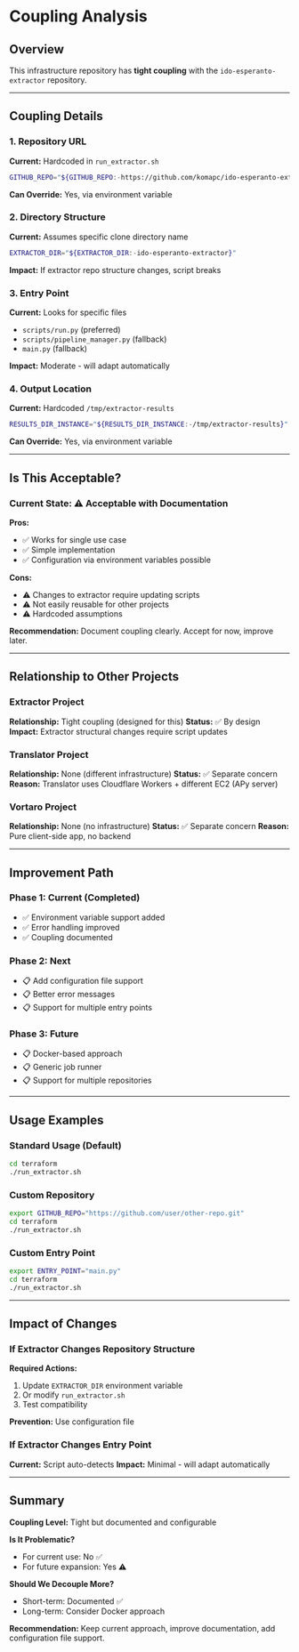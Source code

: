 # Coupling Analysis

## Overview

This infrastructure repository has **tight coupling** with the `ido-esperanto-extractor` repository.

---

## Coupling Details

### 1. Repository URL
**Current:** Hardcoded in `run_extractor.sh`
```bash
GITHUB_REPO="${GITHUB_REPO:-https://github.com/komapc/ido-esperanto-extractor.git}"
```

**Can Override:** Yes, via environment variable

### 2. Directory Structure
**Current:** Assumes specific clone directory name
```bash
EXTRACTOR_DIR="${EXTRACTOR_DIR:-ido-esperanto-extractor}"
```

**Impact:** If extractor repo structure changes, script breaks

### 3. Entry Point
**Current:** Looks for specific files
- `scripts/run.py` (preferred)
- `scripts/pipeline_manager.py` (fallback)
- `main.py` (fallback)

**Impact:** Moderate - will adapt automatically

### 4. Output Location
**Current:** Hardcoded `/tmp/extractor-results`
```bash
RESULTS_DIR_INSTANCE="${RESULTS_DIR_INSTANCE:-/tmp/extractor-results}"
```

**Can Override:** Yes, via environment variable

---

## Is This Acceptable?

### Current State: ⚠️ Acceptable with Documentation

**Pros:**
- ✅ Works for single use case
- ✅ Simple implementation
- ✅ Configuration via environment variables possible

**Cons:**
- ⚠️ Changes to extractor require updating scripts
- ⚠️ Not easily reusable for other projects
- ⚠️ Hardcoded assumptions

**Recommendation:** Document coupling clearly. Accept for now, improve later.

---

## Relationship to Other Projects

### Extractor Project
**Relationship:** Tight coupling (designed for this)
**Status:** ✅ By design
**Impact:** Extractor structural changes require script updates

### Translator Project
**Relationship:** None (different infrastructure)
**Status:** ✅ Separate concern
**Reason:** Translator uses Cloudflare Workers + different EC2 (APy server)

### Vortaro Project
**Relationship:** None (no infrastructure)
**Status:** ✅ Separate concern
**Reason:** Pure client-side app, no backend

---

## Improvement Path

### Phase 1: Current (Completed)
- ✅ Environment variable support added
- ✅ Error handling improved
- ✅ Coupling documented

### Phase 2: Next
- 📋 Add configuration file support
- 📋 Better error messages
- 📋 Support for multiple entry points

### Phase 3: Future
- 📋 Docker-based approach
- 📋 Generic job runner
- 📋 Support for multiple repositories

---

## Usage Examples

### Standard Usage (Default)
```bash
cd terraform
./run_extractor.sh
```

### Custom Repository
```bash
export GITHUB_REPO="https://github.com/user/other-repo.git"
cd terraform
./run_extractor.sh
```

### Custom Entry Point
```bash
export ENTRY_POINT="main.py"
cd terraform
./run_extractor.sh
```

---

## Impact of Changes

### If Extractor Changes Repository Structure

**Required Actions:**
1. Update `EXTRACTOR_DIR` environment variable
2. Or modify `run_extractor.sh`
3. Test compatibility

**Prevention:** Use configuration file

### If Extractor Changes Entry Point

**Current:** Script auto-detects
**Impact:** Minimal - will adapt automatically

---

## Summary

**Coupling Level:** Tight but documented and configurable

**Is It Problematic?** 
- For current use: No ✅
- For future expansion: Yes ⚠️

**Should We Decouple More?**
- Short-term: Documented ✅
- Long-term: Consider Docker approach

**Recommendation:** Keep current approach, improve documentation, add configuration file support.


